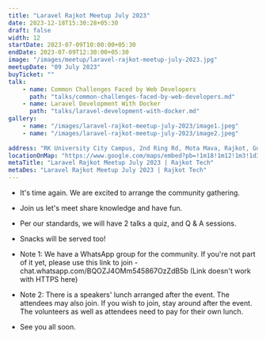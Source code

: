 ```yaml
---
title: "Laravel Rajkot Meetup July 2023"
date: 2023-12-18T15:30:28+05:30
draft: false
width: 12
startDate: 2023-07-09T10:00:00+05:30
endDate: 2023-07-09T12:30:00+05:30
image: "/images/meetup/laravel-rajkot-meetup-july-2023.jpg"
meetupDate: "09 July 2023"
buyTicket: ""
talk: 
    - name: Common Challenges Faced by Web Developers
      path: "talks/common-challenges-faced-by-web-developers.md"
    - name: Laravel Development With Docker
      path: "talks/laravel-development-with-docker.md"
gallery:
    - name: "/images/laravel-rajkot-meetup-july-2023/image1.jpeg"
    - name: "/images/laravel-rajkot-meetup-july-2023/image2.jpeg"
    
address: "RK University City Campus, 2nd Ring Rd, Mota Mava, Rajkot, Gujarat 360005, India"
locationOnMap: "https://www.google.com/maps/embed?pb=!1m18!1m12!1m3!1d3692.4238969546304!2d70.75028447511475!3d22.261926944285523!2m3!1f0!2f0!3f0!3m2!1i1024!2i768!4f13.1!3m3!1m2!1s0x3959cbaf9787c173%3A0x8f107a3a70a8ad61!2sRK%20University%20City%20Campus!5e0!3m2!1sen!2sin!4v1703145039679!5m2!1sen!2sin"
metaTitle: "Laravel Rajkot Meetup July 2023 | Rajkot Tech"
metaDes: "Laravel Rajkot Meetup July 2023 | Rajkot Tech"
---
```


- It's time again. We are excited to arrange the community gathering.

- Join us let's meet share knowledge and have fun.

- Per our standards, we will have 2 talks a quiz, and Q & A sessions.

- Snacks will be served too!

- Note 1: We have a WhatsApp group for the community. If you're not part of it yet, please use this link to join - chat.whatsapp.com/BQOZJ4OMm545867OzZdB5b (Link doesn't work with HTTPS here)

- Note 2: There is a speakers' lunch arranged after the event. The attendees may also join. If you wish to join, stay around after the event. The volunteers as well as attendees need to pay for their own lunch.

- See you all soon.
